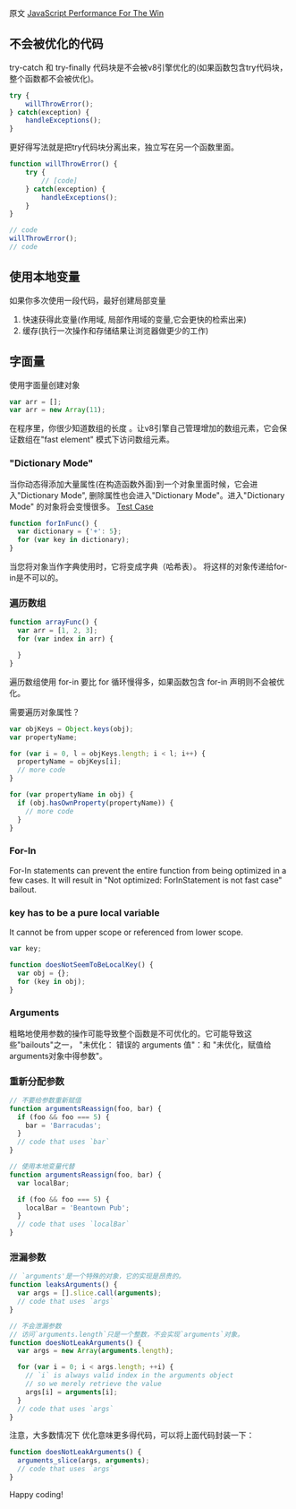 原文 [JavaScript Performance For The Win](https://dockyard.com/blog/2014/09/22/javascript-performance-for-the-win)  
## 不会被优化的代码 

try-catch 和 try-finally 代码块是不会被v8引擎优化的(如果函数包含try代码块，整个函数都不会被优化)。

```javascript
try {
    willThrowError();
} catch(exception) {
    handleExceptions();
}
```
更好得写法就是把try代码块分离出来，独立写在另一个函数里面。


```javascript
function willThrowError() {
    try {
        // [code]
    } catch(exception) {
        handleExceptions();
    }
}

// code
willThrowError();
// code
```
## 使用本地变量
如果你多次使用一段代码，最好创建局部变量  
1. 快速获得此变量(作用域, 局部作用域的变量,它会更快的检索出来)  
2. 缓存(执行一次操作和存储结果让浏览器做更少的工作)

## 字面量

使用字面量创建对象

```javascript
var arr = [];
var arr = new Array(11);

```
在程序里，你很少知道数组的长度
。让v8引擎自己管理增加的数组元素，它会保证数组在"fast element" 模式下访问数组元素。

### "Dictionary Mode"  
当你动态得添加大量属性(在构造函数外面)到一个对象里面时候，它会进入"Dictionary Mode", 删除属性也会进入"Dictionary Mode"。进入"Dictionary Mode" 的对象将会变慢很多。
[Test Case](https://jsperf.com/test-dictionary-mode)


```javascript
function forInFunc() {
  var dictionary = {'+': 5};
  for (var key in dictionary);
}
```
当您将对象当作字典使用时，它将变成字典（哈希表）。 将这样的对象传递给for-in是不可以的。

### 遍历数组

```javascript
function arrayFunc() {
  var arr = [1, 2, 3];
  for (var index in arr) {

  }
}
```
遍历数组使用 for-in 要比 for 循环慢得多，如果函数包含 for-in 声明则不会被优化。

需要遍历对象属性？

```javascript
var objKeys = Object.keys(obj);
var propertyName;

for (var i = 0, l = objKeys.length; i < l; i++) {
  propertyName = objKeys[i];
  // more code
}

for (var propertyName in obj) {
  if (obj.hasOwnProperty(propertyName)) {
    // more code
  }
}
```
### For-In

For-In statements can prevent the entire function from being optimized in a few cases. It will result in "Not optimized: ForInStatement is not fast case" bailout.

### key has to be a pure local variable

It cannot be from upper scope or referenced from lower scope.

```javascript
var key;

function doesNotSeemToBeLocalKey() {
  var obj = {};
  for (key in obj);
}
```

### Arguments
粗略地使用参数的操作可能导致整个函数是不可优化的。它可能导致这些"bailouts"之一， "未优化： 错误的 arguments 值"：和 "未优化，赋值给arguments对象中得参数"。

### 重新分配参数

```javascript
// 不要给参数重新赋值
function argumentsReassign(foo, bar) {
  if (foo && foo === 5) {
    bar = 'Barracudas';
  }
  // code that uses `bar`
}

// 使用本地变量代替
function argumentsReassign(foo, bar) {
  var localBar;

  if (foo && foo === 5) {
    localBar = 'Beantown Pub';
  }
  // code that uses `localBar`
}
```
### 泄漏参数

```javascript
// `arguments'是一个特殊的对象，它的实现是昂贵的。
function leaksArguments() {
  var args = [].slice.call(arguments);
  // code that uses `args`
}

// 不会泄漏参数
// 访问`arguments.length`只是一个整数，不会实现`arguments`对象。
function doesNotLeakArguments() {
  var args = new Array(arguments.length);

  for (var i = 0; i < args.length; ++i) {
    // `i` is always valid index in the arguments object
    // so we merely retrieve the value
    args[i] = arguments[i];
  }
  // code that uses `args`
}
```
注意，大多数情况下 优化意味更多得代码，可以将上面代码封装一下：

```javascript
function doesNotLeakArguments() {
  arguments_slice(args, arguments);
  // code that uses `args`
}
```
Happy coding!
